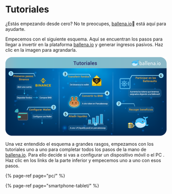 # Tutoriales

¿Estás empezando desde cero? No te preocupes, [ballena.io](https://ballena.io/)🐋 está aquí para ayudarte.

Empecemos con el siguiente esquema. Aquí se encuentran los pasos para llegar a invertir en la plataforma [ballena.io](https://ballena.io/) y generar ingresos pasivos. Haz clic en la imagen para agrandarla.

![](../../.gitbook/assets/tutoriales_ess300x.png)



Una vez entendido el esquema a grandes rasgos, empezamos con los tutoriales uno a uno para completar todos los pasos de la mano de [ballena.io](https://ballena.io/). Para ello decide si vas a configurar un dispositivo móvil o el PC . Haz clic en los links de la parte inferior y empecemos uno a uno con esos pasos.



{% page-ref page="pc/" %}

{% page-ref page="smartphone-tablet/" %}





